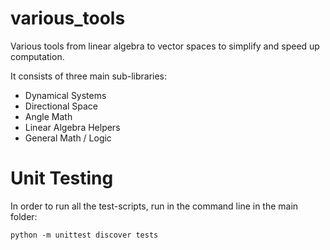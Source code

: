 # various_tools
Various tools from linear algebra to vector spaces to simplify and speed up computation.

It consists of three main sub-libraries:
- Dynamical Systems
- Directional Space
- Angle Math
- Linear Algebra Helpers
- General Math / Logic


# Unit Testing
In order to run all the test-scripts, run in the command line in the main folder:
```
python -m unittest discover tests
```

